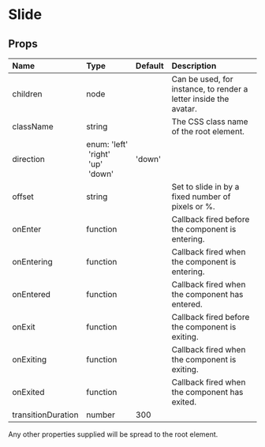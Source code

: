 Slide
=====



Props
-----

| Name | Type | Default | Description |
|:-----|:-----|:--------|:------------|
| children | node |  | Can be used, for instance, to render a letter inside the avatar. |
| className | string |  | The CSS class name of the root element. |
| direction | enum:&nbsp;'left'<br>&nbsp;'right'<br>&nbsp;'up'<br>&nbsp;'down'<br> | 'down' |  |
| offset | string |  | Set to slide in by a fixed number of pixels or %. |
| onEnter | function |  | Callback fired before the component is entering. |
| onEntering | function |  | Callback fired when the component is entering. |
| onEntered | function |  | Callback fired when the component has entered. |
| onExit | function |  | Callback fired before the component is exiting. |
| onExiting | function |  | Callback fired when the component is exiting. |
| onExited | function |  | Callback fired when the component has exited. |
| transitionDuration | number | 300 |  |

Any other properties supplied will be spread to the root element.
